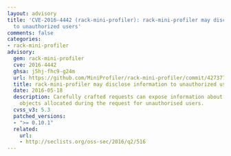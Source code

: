 ```yaml
---
layout: advisory
title: 'CVE-2016-4442 (rack-mini-profiler): rack-mini-profiler may disclose information
  to unauthorized users'
comments: false
categories:
- rack-mini-profiler
advisory:
  gem: rack-mini-profiler
  cve: 2016-4442
  ghsa: j5hj-fhc9-g24m
  url: https://github.com/MiniProfiler/rack-mini-profiler/commit/4273771d65f1a7411e3ef5843329308d0e2d257c
  title: rack-mini-profiler may disclose information to unauthorized users
  date: 2016-05-18
  description: Carefully crafted requests can expose information about strings and
    objects allocated during the request for unauthorised users.
  cvss_v3: 5.3
  patched_versions:
  - ">= 0.10.1"
  related:
    url:
    - http://seclists.org/oss-sec/2016/q2/516
---
```

